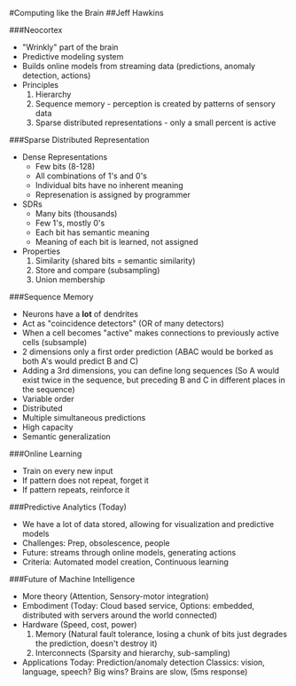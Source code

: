 #Computing like the Brain
##Jeff Hawkins

###Neocortex
* "Wrinkly" part of the brain
* Predictive modeling system
* Builds online models from streaming data (predictions, anomaly detection, actions)
* Principles
    1. Hierarchy
    1. Sequence memory - perception is created by patterns of sensory data
    1. Sparse distributed representations - only a small percent is active

###Sparse Distributed Representation
* Dense Representations
    * Few bits (8-128)
    * All combinations of 1's and 0's
    * Individual bits have no inherent meaning
    * Represenation is assigned by programmer
* SDRs
    * Many bits (thousands)
    * Few 1's, mostly 0's
    * Each bit has semantic meaning
    * Meaning of each bit is learned, not assigned
* Properties
    1. Similarity (shared bits = semantic similarity)
    1. Store and compare (subsampling)
    1. Union membership

###Sequence Memory
* Neurons have a **lot** of dendrites
* Act as "coincidence detectors" (OR of many detectors)
* When a cell becomes "active" makes connections to previously active cells
    (subsample)
* 2 dimensions only a first order prediction
    (ABAC would be borked as both A's would predict B and C)
* Adding a 3rd dimensions, you can define long sequences
    (So A would exist twice in the sequence, but preceding B and C in different
    places in the sequence)
* Variable order
* Distributed
* Multiple simultaneous predictions
* High capacity
* Semantic generalization

###Online Learning
* Train on every new input
* If pattern does not repeat, forget it
* If pattern repeats, reinforce it

###Predictive Analytics (Today)
* We have a lot of data stored, allowing for visualization and predictive models
* Challenges: Prep, obsolescence, people
* Future: streams through online models, generating actions
* Criteria: Automated model creation, Continuous learning

###Future of Machine Intelligence
* More theory (Attention, Sensory-motor integration)
* Embodiment
    (Today: Cloud based service,
    Options: embedded, distributed with servers around the world connected)
* Hardware (Speed, cost, power)
    1. Memory (Natural fault tolerance, losing a chunk of bits just degrades the
        prediction, doesn't destroy it)
    1. Interconnects (Sparsity and hierarchy, sub-sampling)
* Applications
    Today: Prediction/anomaly detection
    Classics: vision, language, speech?
    Big wins? Brains are slow, (5ms response)
